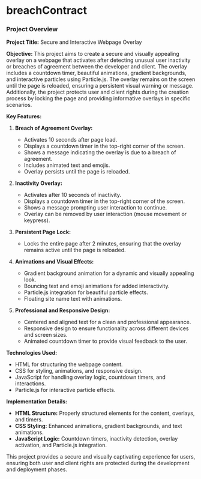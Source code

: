 # breachContract
### Project Overview

**Project Title:** Secure and Interactive Webpage Overlay

**Objective:**
This project aims to create a secure and visually appealing overlay on a webpage that activates after detecting unusual user inactivity or breaches of agreement between the developer and client. The overlay includes a countdown timer, beautiful animations, gradient backgrounds, and interactive particles using Particle.js. The overlay remains on the screen until the page is reloaded, ensuring a persistent visual warning or message. Additionally, the project protects user and client rights during the creation process by locking the page and providing informative overlays in specific scenarios.

**Key Features:**
1. **Breach of Agreement Overlay:** 
   - Activates 10 seconds after page load.
   - Displays a countdown timer in the top-right corner of the screen.
   - Shows a message indicating the overlay is due to a breach of agreement.
   - Includes animated text and emojis.
   - Overlay persists until the page is reloaded.

2. **Inactivity Overlay:**
   - Activates after 10 seconds of inactivity.
   - Displays a countdown timer in the top-right corner of the screen.
   - Shows a message prompting user interaction to continue.
   - Overlay can be removed by user interaction (mouse movement or keypress).

3. **Persistent Page Lock:**
   - Locks the entire page after 2 minutes, ensuring that the overlay remains active until the page is reloaded.
   
4. **Animations and Visual Effects:**
   - Gradient background animation for a dynamic and visually appealing look.
   - Bouncing text and emoji animations for added interactivity.
   - Particle.js integration for beautiful particle effects.
   - Floating site name text with animations.

5. **Professional and Responsive Design:**
   - Centered and aligned text for a clean and professional appearance.
   - Responsive design to ensure functionality across different devices and screen sizes.
   - Animated countdown timer to provide visual feedback to the user.

**Technologies Used:**
- HTML for structuring the webpage content.
- CSS for styling, animations, and responsive design.
- JavaScript for handling overlay logic, countdown timers, and interactions.
- Particle.js for interactive particle effects.

**Implementation Details:**
- **HTML Structure:** Properly structured elements for the content, overlays, and timers.
- **CSS Styling:** Enhanced animations, gradient backgrounds, and text animations.
- **JavaScript Logic:** Countdown timers, inactivity detection, overlay activation, and Particle.js integration.

This project provides a secure and visually captivating experience for users, ensuring both user and client rights are protected during the development and deployment phases.
